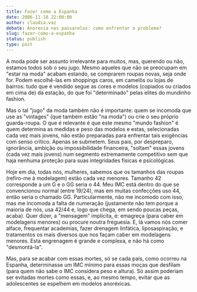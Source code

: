 ```yaml
---
title: Fazer como a Espanha
date: 2006-11-18 22:00:00
author: claudia.vaz
debate: Anorexia nas passarelas: como enfrentar o problema?
slug: fazer-como-a-espanha
status: publish 
type: post
---
```


  

 A moda pode ser assunto irrelevante para muitos, mas, querendo ou não, estamos todos sob o seu jugo. Mesmo aqueles que não se preocupam em "estar na moda" acabam estando, se comprarem roupas novas, seja onde for. Podem escolhê-las em shoppings caros, em camelôs ou lojas de bairros: tudo que é vendido segue as cores e modelos (copiados ou criados em cima de) da estação, do que foi "determinado" pelas elites do mundinho fashion.  

Mas o tal "jugo" da moda também não é importante: quem se incomoda que use as "vintages" (que também estão "na moda") ou crie o seu próprio guarda-roupa. O que é relevante é que este mesmo "mundo fashion" é quem determina as medidas e peso das modelos e estas, selecionadas cada vez mais jovens, não estão preparadas para enfrentar tais exigências com senso crítico. Apenas se submetem. Seus pais, por despreparo, ignorância, ambição ou impossibilidade financeira, "soltam" essas jovens (cada vez mais jovens) num segmento extremamente competitivo sem que haja nenhuma proteção para suas integridades físicas e psicológicas.  

Hoje em dia, todas nós, mulheres, sabemos que os tamanhos das roupas (refiro-me à modelagem) estão cada vez menores. Tamanho 42 corresponde a um G e o GG seria o 44. Meu IMC está dentro do que se convencionou normal (entre 19/24), mas em muitas confecções uso 44, então seria o chamado GG. Particularmente, não me incomodo com isso, mas me incomoda a falta de numeração (justamente não tem porque a maioria de nós, usa 42/44 e, logo que chega, em sendo poucas peças, acaba). Quer dizer, a "mensagem" implícita, é: emagreça (para caber em modelagens menores) ou procure noutra freguesia. E, lá vamos nós comer alface, frequentar academias, fazer drenagem linfática, liposaspiração, e tratamentos os mais diversos que nos façam caber em modelagens menores. Esta engrenagem é grande e complexa, e não há como "desmontá-la".  

Mas, para se acabar com essas mortes, só se cada país, como ocorreu na Espanha, determinasse um IMC mínimo para essas moças que desfilam (para quem não sabe o IMC considera peso e altura). Só assim poderiam ser evitadas mortes como essas, e, ao mesmo tempo, evitar que as adolescentes se espelhem em modelos anoréxicas.
